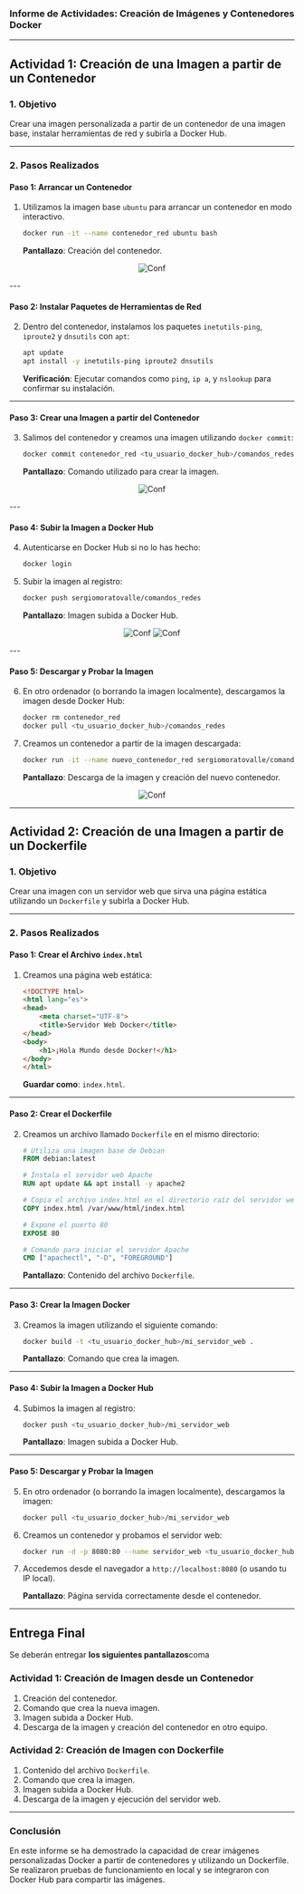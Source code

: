### **Informe de Actividades: Creación de Imágenes y Contenedores Docker**

---

## **Actividad 1: Creación de una Imagen a partir de un Contenedor**

### **1. Objetivo**

Crear una imagen personalizada a partir de un contenedor de una imagen base, instalar herramientas de red y subirla a Docker Hub.

---

### **2. Pasos Realizados**

#### **Paso 1: Arrancar un Contenedor**

1. Utilizamos la imagen base `ubuntu` para arrancar un contenedor en modo interactivo.

   ```bash
   docker run -it --name contenedor_red ubuntu bash
   ```

   **Pantallazo**: Creación del contenedor.

<p align="center">
  <img src="imagenes\CContenedor.png" alt="Conf">
</p>
---

#### **Paso 2: Instalar Paquetes de Herramientas de Red**

2. Dentro del contenedor, instalamos los paquetes `inetutils-ping`, `iproute2` y `dnsutils` con `apt`:

   ```bash
   apt update
   apt install -y inetutils-ping iproute2 dnsutils
   ```

   **Verificación**: Ejecutar comandos como `ping`, `ip a`, y `nslookup` para confirmar su instalación.

---

#### **Paso 3: Crear una Imagen a partir del Contenedor**
3. Salimos del contenedor y creamos una imagen utilizando `docker commit`:
   ```bash
   docker commit contenedor_red <tu_usuario_docker_hub>/comandos_redes
   ```

   **Pantallazo**: Comando utilizado para crear la imagen.
<p align="center">
  <img src="imagenes\DockerCommit.png" alt="Conf">
</p>
---

#### **Paso 4: Subir la Imagen a Docker Hub**
4. Autenticarse en Docker Hub si no lo has hecho:

   ```bash
   docker login
   ```

5. Subir la imagen al registro:

   ```bash
   docker push sergiomoratovalle/comandos_redes
   ```

   **Pantallazo**: Imagen subida a Docker Hub.
<p align="center">
  <img src="imagenes\Login.png" alt="Conf">
   <img src="imagenes\DockerPush.png" alt="Conf">
</p>
---

#### **Paso 5: Descargar y Probar la Imagen**

6. En otro ordenador (o borrando la imagen localmente), descargamos la imagen desde Docker Hub:

   ```bash
   docker rm contenedor_red
   docker pull <tu_usuario_docker_hub>/comandos_redes
   ```

7. Creamos un contenedor a partir de la imagen descargada:

   ```bash
   docker run -it --name nuevo_contenedor_red sergiomoratovalle/comandos_redes bash
   ```

   **Pantallazo**: Descarga de la imagen y creación del nuevo contenedor.

<p align="center">
  <img src="imagenes\DockerPull2.png" alt="Conf">
</p>

---

## **Actividad 2: Creación de una Imagen a partir de un Dockerfile**

### **1. Objetivo**
Crear una imagen con un servidor web que sirva una página estática utilizando un `Dockerfile` y subirla a Docker Hub.

---

### **2. Pasos Realizados**

#### **Paso 1: Crear el Archivo `index.html`**
1. Creamos una página web estática:
   ```html
   <!DOCTYPE html>
   <html lang="es">
   <head>
       <meta charset="UTF-8">
       <title>Servidor Web Docker</title>
   </head>
   <body>
       <h1>¡Hola Mundo desde Docker!</h1>
   </body>
   </html>
   ```
   **Guardar como**: `index.html`.

---

#### **Paso 2: Crear el Dockerfile**
2. Creamos un archivo llamado `Dockerfile` en el mismo directorio:
   ```dockerfile
   # Utiliza una imagen base de Debian
   FROM debian:latest

   # Instala el servidor web Apache
   RUN apt update && apt install -y apache2

   # Copia el archivo index.html en el directorio raíz del servidor web
   COPY index.html /var/www/html/index.html

   # Expone el puerto 80
   EXPOSE 80

   # Comando para iniciar el servidor Apache
   CMD ["apachectl", "-D", "FOREGROUND"]
   ```
   **Pantallazo**: Contenido del archivo `Dockerfile`.

---

#### **Paso 3: Crear la Imagen Docker**
3. Creamos la imagen utilizando el siguiente comando:
   ```bash
   docker build -t <tu_usuario_docker_hub>/mi_servidor_web .
   ```
   **Pantallazo**: Comando que crea la imagen.

---

#### **Paso 4: Subir la Imagen a Docker Hub**
4. Subimos la imagen al registro:
   ```bash
   docker push <tu_usuario_docker_hub>/mi_servidor_web
   ```
   **Pantallazo**: Imagen subida a Docker Hub.

---

#### **Paso 5: Descargar y Probar la Imagen**
5. En otro ordenador (o borrando la imagen localmente), descargamos la imagen:
   ```bash
   docker pull <tu_usuario_docker_hub>/mi_servidor_web
   ```
6. Creamos un contenedor y probamos el servidor web:
   ```bash
   docker run -d -p 8080:80 --name servidor_web <tu_usuario_docker_hub>/mi_servidor_web
   ```
7. Accedemos desde el navegador a `http://localhost:8080` (o usando tu IP local).

   **Pantallazo**: Página servida correctamente desde el contenedor.

---

## **Entrega Final**
Se deberán entregar **los siguientes pantallazos**coma

### **Actividad 1: Creación de Imagen desde un Contenedor**
1. Creación del contenedor.
2. Comando que crea la nueva imagen.
3. Imagen subida a Docker Hub.
4. Descarga de la imagen y creación del contenedor en otro equipo.

### **Actividad 2: Creación de Imagen con Dockerfile**
1. Contenido del archivo `Dockerfile`.
2. Comando que crea la imagen.
3. Imagen subida a Docker Hub.
4. Descarga de la imagen y ejecución del servidor web.

---

### **Conclusión**
En este informe se ha demostrado la capacidad de crear imágenes personalizadas Docker a partir de contenedores y utilizando un Dockerfile. Se realizaron pruebas de funcionamiento en local y se integraron con Docker Hub para compartir las imágenes.